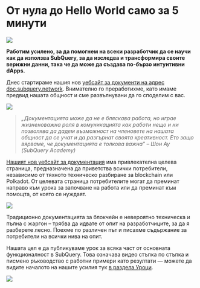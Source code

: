 # От нула до Hello World само за 5 минути

![](https://miro.medium.com/max/1400/1*g51P_PPoseNqEfCBgvpXXA.png)

**Работим усилено, за да помогнем на всеки разработчик да се научи как да използва SubQuery, за да изследва и трансформира своите верижни данни, така че да може да създава по-бързо интуитивни dApps.**

Днес стартираме нашия нов [уебсайт за документи на адрес doc.subquery.network](https://doc.subquery.network/). Внимателно го преработихме, като имаме предвид нашата общност и сме развълнувани да го споделим с вас.

![](https://miro.medium.com/max/1200/1*snyFSjyQ9q116bmIcaVfsQ.gif)

> _„_Документацията може да не е бляскава работа, но играе жизненоважна роля в комуникацията как работи нещо и ни позволява да дадем възможност на членовете на нашата общност да се учат и да разгърнат своята креативност. Ето защо вярваме, че документацията е толкова важна_” – Шон Ау (SubQuery Academy)_

[Нашият нов уебсайт за документация](https://doc.subquery.network/) има привлекателна целева страница, предназначена да приветства всички потребители, независимо от тяхното техническо разбиране за blockchain или Polkadot. От целевата страница потребителите могат да преминат направо към урока за започване на работа или да преминат към помощта, от която се нуждаят.


![](https://miro.medium.com/max/1400/1*obZau98aya3Ohtc43DAuEw.png)

Традиционно документацията за блокчейн е невероятно техническа и пълна с жаргон – трябва да идвате от опит на разработчиците, за да я разберете лесно. Поехме по различен път и писахме съдържание за потребители на всички нива на опит.

Нашата цел е да публикуваме урок за всяка част от основната функционалност в SubQuery. Това означава видео стъпка по стъпка и писмено ръководство с работни примери като резултати — можете да видите началото на нашите усилия тук [в раздела Уроци](https://doc.subquery.network/tutorials_examples/howto.html).

![](https://miro.medium.com/max/1200/1*nxy4aDTaQ0EMGudm0QW09g.gif)